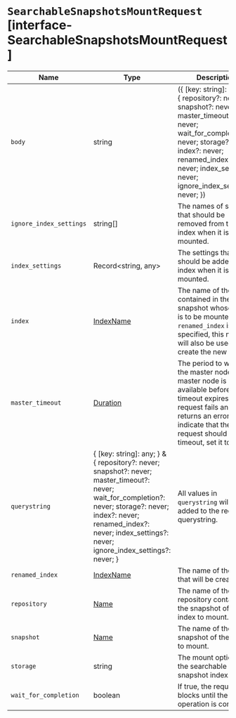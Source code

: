 # `SearchableSnapshotsMountRequest` [interface-SearchableSnapshotsMountRequest]

| Name | Type | Description |
| - | - | - |
| `body` | string | ({ [key: string]: any; } & { repository?: never; snapshot?: never; master_timeout?: never; wait_for_completion?: never; storage?: never; index?: never; renamed_index?: never; index_settings?: never; ignore_index_settings?: never; }) | All values in `body` will be added to the request body. |
| `ignore_index_settings` | string[] | The names of settings that should be removed from the index when it is mounted. |
| `index_settings` | Record<string, any> | The settings that should be added to the index when it is mounted. |
| `index` | [IndexName](./IndexName.md) | The name of the index contained in the snapshot whose data is to be mounted. If no `renamed_index` is specified, this name will also be used to create the new index. |
| `master_timeout` | [Duration](./Duration.md) | The period to wait for the master node. If the master node is not available before the timeout expires, the request fails and returns an error. To indicate that the request should never timeout, set it to `-1`. |
| `querystring` | { [key: string]: any; } & { repository?: never; snapshot?: never; master_timeout?: never; wait_for_completion?: never; storage?: never; index?: never; renamed_index?: never; index_settings?: never; ignore_index_settings?: never; } | All values in `querystring` will be added to the request querystring. |
| `renamed_index` | [IndexName](./IndexName.md) | The name of the index that will be created. |
| `repository` | [Name](./Name.md) | The name of the repository containing the snapshot of the index to mount. |
| `snapshot` | [Name](./Name.md) | The name of the snapshot of the index to mount. |
| `storage` | string | The mount option for the searchable snapshot index. |
| `wait_for_completion` | boolean | If true, the request blocks until the operation is complete. |
